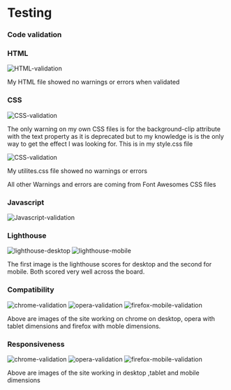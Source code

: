 # Testing 

### Code validation 

### HTML

![HTML-validation](documentation/validate-html.png)

My HTML file showed no warnings or errors when validated


### CSS

![CSS-validation](documentation/validate-css.png)

The only warning on my own CSS files is for the background-clip attribute with the text property as it is deprecated but to my knowledge is is the only way to get the effect I was looking for. This is in my style.css file

![CSS-validation](documentation/validate-css-utilites.png)

My utilites.css file showed no warnings or errors

All other Warnings and errors are coming from Font Awesomes CSS files

### Javascript

![Javascript-validation](documentation/validate-js.png)



### Lighthouse

![lighthouse-desktop](/documentation/lighthouse-desktop.png)
![lighthouse-mobile](/documentation/lighthouse-mobile.png)

The first image is the lighthouse scores for desktop and the second for mobile. Both scored very well across the board.


### Compatibility 

![chrome-validation](documentation/validate-chrome.png)
![opera-validation](documentation/validate-opera-tablet.png)
![firefox-mobile-validation](documentation/validate-firefox-mobile.png)

Above are images of the site working on chrome on desktop, opera with tablet dimensions and firefox with moble dimensions.


### Responsiveness

![chrome-validation](documentation/validate-chrome.png)
![opera-validation](documentation/validate-opera-tablet.png)
![firefox-mobile-validation](documentation/validate-firefox-mobile.png)

Above are images of the site working in desktop ,tablet and mobile dimensions